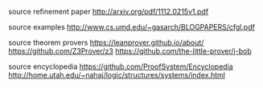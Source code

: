 
source refinement paper
  http://arxiv.org/pdf/1112.0215v1.pdf

source examples
  http://www.cs.umd.edu/~gasarch/BLOGPAPERS/cfgl.pdf

source theorem provers
  https://leanprover.github.io/about/
  https://github.com/Z3Prover/z3
  https://github.com/the-little-prover/j-bob

source encyclopedia
  https://github.com/ProofSystem/Encyclopedia
  http://home.utah.edu/~nahaj/logic/structures/systems/index.html
